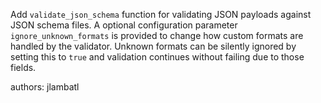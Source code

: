 Add `validate_json_schema` function for validating JSON payloads against JSON schema files. A optional configuration parameter `ignore_unknown_formats` is provided to change how custom formats are handled by the validator. Unknown formats can be silently ignored by setting this to `true` and validation continues without failing due to those fields.

authors: jlambatl
